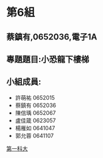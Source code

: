 # 第6組

## 蔡鎮有,0652036,電子1A	

## 專題題目:小恐龍下樓梯

## 小組成員:

* 許萌祐 0652015
* 蔡鎮有 0652036
* 陳信瑀 0652067
* 盧佳箴 0623057
* 楊雁如 0641047
* 郭允蓉 0641107


[第一科大](http://www.nkfust.edu.tw/files/90-1000-22.php)

